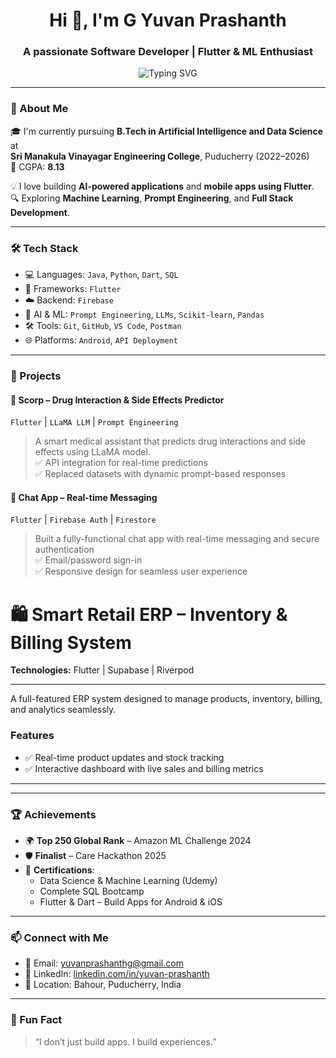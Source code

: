 <h1 align="center">Hi 👋, I'm G Yuvan Prashanth</h1>
<h3 align="center">A passionate Software Developer | Flutter & ML Enthusiast</h3>

<p align="center">
  <img src="https://readme-typing-svg.demolab.com/?lines=Flutter+Developer;AI+Student;ML+Engineer+in+the+Making;Always+Learning+Something+New&center=true&width=500&height=30" alt="Typing SVG" />
</p>

---

### 💫 About Me

🎓 I'm currently pursuing **B.Tech in Artificial Intelligence and Data Science** at  
**Sri Manakula Vinayagar Engineering College**, Puducherry (2022–2026)  
📍 CGPA: **8.13**

💡 I love building **AI-powered applications** and **mobile apps using Flutter**.  
🔍 Exploring **Machine Learning**, **Prompt Engineering**, and **Full Stack Development**.

---

### 🛠️ Tech Stack

- 💻 Languages: `Java`, `Python`, `Dart`, `SQL`
- 📱 Frameworks: `Flutter`
- ☁️ Backend: `Firebase`
- 🧠 AI & ML: `Prompt Engineering`, `LLMs`, `Scikit-learn`, `Pandas`
- 🛠️ Tools: `Git`, `GitHub`, `VS Code`, `Postman`
- 🌐 Platforms: `Android`, `API Deployment`

---

### 🚀 Projects

#### 🔬 Scorp – Drug Interaction & Side Effects Predictor  
`Flutter` | `LLaMA LLM` | `Prompt Engineering`  
> A smart medical assistant that predicts drug interactions and side effects using LLaMA model.  
> ✅ API integration for real-time predictions  
> ✅ Replaced datasets with dynamic prompt-based responses  

#### 💬 Chat App – Real-time Messaging  
`Flutter` | `Firebase Auth` | `Firestore`  
> Built a fully-functional chat app with real-time messaging and secure authentication  
> ✅ Email/password sign-in  
> ✅ Responsive design for seamless user experience
# 🛍️ Smart Retail ERP – Inventory & Billing System

**Technologies:** Flutter | Supabase | Riverpod

---

A full-featured ERP system designed to manage products, inventory, billing, and analytics seamlessly.

### Features
- ✅ Real-time product updates and stock tracking  
- ✅ Interactive dashboard with live sales and billing metrics  

---

---

### 🏆 Achievements

- 🌍 **Top 250 Global Rank** – Amazon ML Challenge 2024  
- 🛡️ **Finalist** – Care Hackathon 2025  
- 📜 **Certifications**:  
  - Data Science & Machine Learning (Udemy)  
  - Complete SQL Bootcamp  
  - Flutter & Dart – Build Apps for Android & iOS

---

### 📫 Connect with Me

- 📧 Email: [yuvanprashanthg@gmail.com](mailto:yuvanprashanthg@gmail.com)  
- 🔗 LinkedIn: [linkedin.com/in/yuvan-prashanth](https://www.linkedin.com/in/yuvan-prashanth-682104264)  
- 📍 Location: Bahour, Puducherry, India  

---

### 🧠 Fun Fact

> “I don’t just build apps. I build experiences.”

